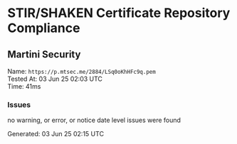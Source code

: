 # STIR/SHAKEN Certificate Repository Compliance

## Martini Security

Name: `https://p.mtsec.me/2884/LSq0oKhHFc9q.pem`\
Tested At: 03 Jun 25 02:03 UTC\
Time: 41ms

### Issues

no warning, or error, or notice date level issues were found

Generated: 03 Jun 25 02:15 UTC